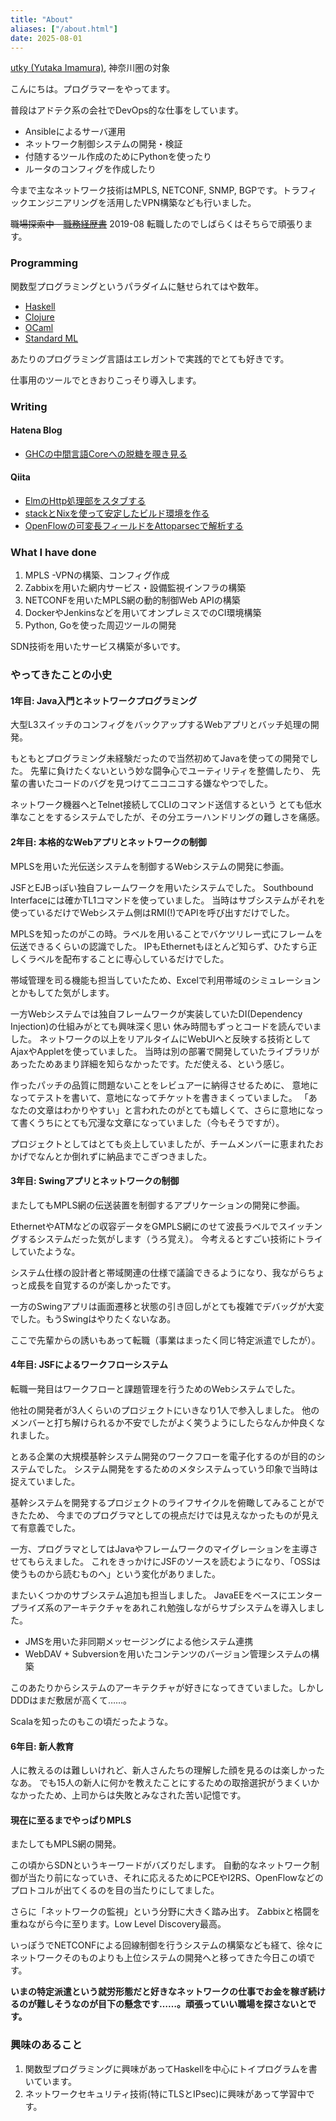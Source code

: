 ```yaml
---
title: "About"
aliases: ["/about.html"]
date: 2025-08-01
---
```


[utky (Yutaka Imamura)](https://github.com/utky), 神奈川圏の対象

こんにちは。プログラマーをやってます。

普段はアドテク系の会社でDevOps的な仕事をしています。

* Ansibleによるサーバ運用
* ネットワーク制御システムの開発・検証
* 付随するツール作成のためにPythonを使ったり
* ルータのコンフィグを作成したり

今まで主なネットワーク技術はMPLS, NETCONF, SNMP, BGPです。トラフィックエンジニアリングを活用したVPN構築なども行いました。

~~職場探索中 - [職務経歴書](/profile.html)~~ 2019-08 転職したのでしばらくはそちらで頑張ります。

### Programming

関数型プログラミングというパラダイムに魅せられてはや数年。

* [Haskell](https://www.haskell.org/)
* [Clojure](https://clojure.org/)
* [OCaml](https://ocaml.org/)
* [Standard ML](http://sml-family.org/sml97-defn.pdf)

あたりのプログラミング言語はエレガントで実践的でとても好きです。

仕事用のツールでときおりこっそり導入します。

### Writing

#### Hatena Blog

* [GHCの中間言語Coreへの脱糖を覗き見る](http://ilyaletre.hatenablog.com/entry/2017/12/10/195016)

#### Qiita

* [ElmのHttp処理部をスタブする](https://qiita.com/ilyaletre/items/a4c8de74a0a4f5e1e51a)
* [stackとNixを使って安定したビルド環境を作る](https://qiita.com/ilyaletre/items/5cf1e7807e0cdc3ef1cd)
* [OpenFlowの可変長フィールドをAttoparsecで解析する](https://qiita.com/ilyaletre/items/b0e77aeb67914aec60be)


### What I have done

1. MPLS -VPNの構築、コンフィグ作成
2. Zabbixを用いた網内サービス・設備監視インフラの構築
3. NETCONFを用いたMPLS網の動的制御Web APIの構築
4. DockerやJenkinsなどを用いてオンプレミスでのCI環境構築
5. Python, Goを使った周辺ツールの開発

SDN技術を用いたサービス構築が多いです。

### やってきたことの小史

#### 1年目: Java入門とネットワークプログラミング

大型L3スイッチのコンフィグをバックアップするWebアプリとバッチ処理の開発。

もともとプログラミング未経験だったので当然初めてJavaを使っての開発でした。
先輩に負けたくないという妙な闘争心でユーティリティを整備したり、
先輩の書いたコードのバグを見つけてニコニコする嫌なやつでした。

ネットワーク機器へとTelnet接続してCLIのコマンド送信するという
とても低水準なことをするシステムでしたが、その分エラーハンドリングの難しさを痛感。

#### 2年目: 本格的なWebアプリとネットワークの制御

MPLSを用いた光伝送システムを制御するWebシステムの開発に参画。

JSFとEJBっぽい独自フレームワークを用いたシステムでした。
Southbound Interfaceには確かTL1コマンドを使っていました。
当時はサブシステムがそれを使っているだけでWebシステム側はRMI(!)でAPIを呼び出すだけでした。

MPLSを知ったのがこの時。ラベルを用いることでバケツリレー式にフレームを伝送できるくらいの認識でした。
IPもEthernetもほとんど知らず、ひたすら正しくラベルを配布することに専心しているだけでした。

帯域管理を司る機能も担当していたため、Excelで利用帯域のシミュレーションとかもしてた気がします。

一方Webシステムでは独自フレームワークが実装していたDI(Dependency Injection)の仕組みがとても興味深く思い
休み時間もずっとコードを読んでいました。
ネットワークの以上をリアルタイムにWebUIへと反映する技術としてAjaxやAppletを使っていました。
当時は別の部署で開発していたライブラリがあったためあまり詳細を知らなかったです。ただ使える、という感じ。

作ったパッチの品質に問題ないことをレビュアーに納得させるために、
意地になってテストを書いて、意地になってチケットを書きまくっていました。
「あなたの文章はわかりやすい」と言われたのがとても嬉しくて、さらに意地になって書くうちにとても冗漫な文章になっていました（今もそうですが）。

プロジェクトとしてはとても炎上していましたが、チームメンバーに恵まれたおかげでなんとか倒れずに納品までこぎつきました。

#### 3年目: Swingアプリとネットワークの制御

またしてもMPLS網の伝送装置を制御するアプリケーションの開発に参画。

EthernetやATMなどの収容データをGMPLS網にのせて波長ラベルでスイッチングするシステムだった気がします（うろ覚え）。
今考えるとすごい技術にトライしていたような。

システム仕様の設計者と帯域関連の仕様で議論できるようになり、我ながらちょっと成長を自覚するのが楽しかったです。

一方のSwingアプリは画面遷移と状態の引き回しがとても複雑でデバッグが大変でした。もうSwingはやりたくないなあ。

ここで先輩からの誘いもあって転職（事業はまったく同じ特定派遣でしたが）。

#### 4年目: JSFによるワークフローシステム

転職一発目はワークフローと課題管理を行うためのWebシステムでした。

他社の開発者が3人くらいのプロジェクトにいきなり1人で参入しました。
他のメンバーと打ち解けられるか不安でしたがよく笑うようにしたらなんか仲良くなれました。

とある企業の大規模基幹システム開発のワークフローを電子化するのが目的のシステムでした。
システム開発をするためのメタシステムっていう印象で当時は捉えていました。

基幹システムを開発するプロジェクトのライフサイクルを俯瞰してみることができたため、
今までのプログラマとしての視点だけでは見えなかったものが見えて有意義でした。

一方、プログラマとしてはJavaやフレームワークのマイグレーションを主導させてもらえました。
これをきっかけにJSFのソースを読むようになり、「OSSは使うものから読むものへ」という変化がありました。

またいくつかのサブシステム追加も担当しました。
JavaEEをベースにエンタープライズ系のアーキテクチャをあれこれ勉強しながらサブシステムを導入しました。

- JMSを用いた非同期メッセージングによる他システム連携
- WebDAV + Subversionを用いたコンテンツのバージョン管理システムの構築

このあたりからシステムのアーキテクチャが好きになってきていました。しかしDDDはまだ敷居が高くて……。

Scalaを知ったのもこの頃だったような。

#### 6年目: 新人教育

人に教えるのは難しいけれど、新人さんたちの理解した顔を見るのは楽しかったなあ。
でも15人の新人に何かを教えたことにするための取捨選択がうまくいかなかったため、上司からは失敗とみなされた苦い記憶です。

#### 現在に至るまでやっぱりMPLS

またしてもMPLS網の開発。

この頃からSDNというキーワードがバズりだします。
自動的なネットワーク制御が当たり前になっていき、それに応えるためにPCEやI2RS、OpenFlowなどのプロトコルが出てくるのを目の当たりにしてました。

さらに「ネットワークの監視」という分野に大きく踏み出す。
Zabbixと格闘を重ねながら今に至ります。Low Level Discovery最高。

いっぽうでNETCONFによる回線制御を行うシステムの構築なども経て、徐々にネットワークそのものよりも上位システムの開発へと移ってきた今日この頃です。

**いまの特定派遣という就労形態だと好きなネットワークの仕事でお金を稼ぎ続けるのが難しそうなのが目下の懸念です……。頑張っていい職場を探さないとです。**

### 興味のあること

1. 関数型プログラミングに興味があってHaskellを中心にトイプログラムを書いています。
2. ネットワークセキュリティ技術(特にTLSとIPsec)に興味があって学習中です。
